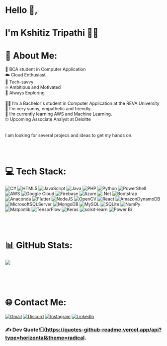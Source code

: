 # Hello 👋,
# I'm Kshitiz Tripathi 👨‍💻 



# 💫 About Me:
🌳 BCA student in Computer Application<br>☁️ Cloud Enthusiast<br>💾 Tech-savvy<br>🔥 Ambitious and Motivated<br>🔎 Always Exploring<br><br>👨‍🎓 I’m a Bachelor's student in Computer Application at the REVA University<br>🧠 I'm very sunny, empathetic and friendly.<br>🌱 I’m currently learning AWS and Machine Learning.<br>🤓 Upcoming Associate Analyst at Deloitte <br><br><br> I am looking for several projecs and ideas to get my hands on.

<br><br>


# 💻 Tech Stack:
![C#](https://img.shields.io/badge/c%23-%23239120.svg?style=plastic&logo=csharp&logoColor=white) ![HTML5](https://img.shields.io/badge/html5-%23E34F26.svg?style=plastic&logo=html5&logoColor=white) ![JavaScript](https://img.shields.io/badge/javascript-%23323330.svg?style=plastic&logo=javascript&logoColor=%23F7DF1E) ![Java](https://img.shields.io/badge/java-%23ED8B00.svg?style=plastic&logo=openjdk&logoColor=white) ![PHP](https://img.shields.io/badge/php-%23777BB4.svg?style=plastic&logo=php&logoColor=white) ![Python](https://img.shields.io/badge/python-3670A0?style=plastic&logo=python&logoColor=ffdd54) ![PowerShell](https://img.shields.io/badge/PowerShell-%235391FE.svg?style=plastic&logo=powershell&logoColor=white) ![AWS](https://img.shields.io/badge/AWS-%23FF9900.svg?style=plastic&logo=amazon-aws&logoColor=white) ![Google Cloud](https://img.shields.io/badge/GoogleCloud-%234285F4.svg?style=plastic&logo=google-cloud&logoColor=white) ![Firebase](https://img.shields.io/badge/firebase-%23039BE5.svg?style=plastic&logo=firebase) ![Azure](https://img.shields.io/badge/azure-%230072C6.svg?style=plastic&logo=microsoftazure&logoColor=white) ![.Net](https://img.shields.io/badge/.NET-5C2D91?style=plastic&logo=.net&logoColor=white) ![Bootstrap](https://img.shields.io/badge/bootstrap-%238511FA.svg?style=plastic&logo=bootstrap&logoColor=white) ![Anaconda](https://img.shields.io/badge/Anaconda-%2344A833.svg?style=plastic&logo=anaconda&logoColor=white) ![Flutter](https://img.shields.io/badge/Flutter-%2302569B.svg?style=plastic&logo=Flutter&logoColor=white) ![NodeJS](https://img.shields.io/badge/node.js-6DA55F?style=plastic&logo=node.js&logoColor=white) ![OpenCV](https://img.shields.io/badge/opencv-%23white.svg?style=plastic&logo=opencv&logoColor=white) ![React](https://img.shields.io/badge/react-%2320232a.svg?style=plastic&logo=react&logoColor=%2361DAFB) ![AmazonDynamoDB](https://img.shields.io/badge/Amazon%20DynamoDB-4053D6?style=plastic&logo=Amazon%20DynamoDB&logoColor=white) ![MicrosoftSQLServer](https://img.shields.io/badge/Microsoft%20SQL%20Server-CC2927?style=plastic&logo=microsoft%20sql%20server&logoColor=white) ![MongoDB](https://img.shields.io/badge/MongoDB-%234ea94b.svg?style=plastic&logo=mongodb&logoColor=white) ![MySQL](https://img.shields.io/badge/mysql-%2300000f.svg?style=plastic&logo=mysql&logoColor=white) ![SQLite](https://img.shields.io/badge/sqlite-%2307405e.svg?style=plastic&logo=sqlite&logoColor=white) ![NumPy](https://img.shields.io/badge/numpy-%23013243.svg?style=plastic&logo=numpy&logoColor=white) ![Matplotlib](https://img.shields.io/badge/Matplotlib-%23ffffff.svg?style=plastic&logo=Matplotlib&logoColor=black) ![TensorFlow](https://img.shields.io/badge/TensorFlow-%23FF6F00.svg?style=plastic&logo=TensorFlow&logoColor=white) ![Keras](https://img.shields.io/badge/Keras-%23D00000.svg?style=plastic&logo=Keras&logoColor=white) ![scikit-learn](https://img.shields.io/badge/scikit--learn-%23F7931E.svg?style=plastic&logo=scikit-learn&logoColor=white) ![Power Bi](https://img.shields.io/badge/power_bi-F2C811?style=plastic&logo=powerbi&logoColor=black)

<br><br>

# 📊 GitHub Stats:
![](https://github-readme-streak-stats.herokuapp.com/?user=spacygolem&theme=onedark&hide_border=true)<br/>

<br><br><br>

# 🌐 Contact Me:
[![Gmail](https://img.shields.io/badge/Gmail-D14836?style=for-the-badge&logo=gmail&logoColor=white)](kshitiz.vns94@gmail.com) [![Discord](https://img.shields.io/badge/Discord-%237289DA.svg?logo=discord&logoColor=white)](https://discord.gg/spacyGOLEM) [![Instagram](https://img.shields.io/badge/Instagram-%23E4405F.svg?logo=Instagram&logoColor=white)](https://instagram.com/imspicigolem) [![LinkedIn](https://img.shields.io/badge/LinkedIn-%230077B5.svg?logo=linkedin&logoColor=white)](https://linkedin.com/in/www.linkedin.com/in/tripathi-kshitiz) 

###    ✍️ Dev Quote![](https://quotes-github-readme.vercel.app/api?type=horizontal&theme=radical.
